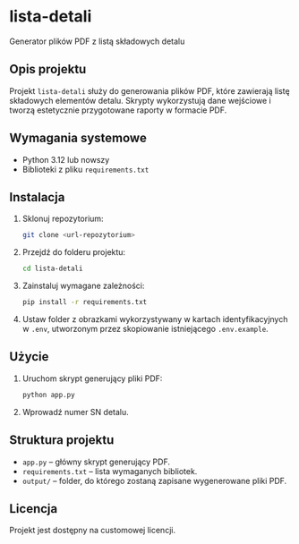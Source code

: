 # lista-detali
Generator plików PDF z listą składowych detalu

## Opis projektu
Projekt `lista-detali` służy do generowania plików PDF, które zawierają listę składowych elementów detalu. Skrypty wykorzystują dane wejściowe i tworzą estetycznie przygotowane raporty w formacie PDF.

## Wymagania systemowe
- Python 3.12 lub nowszy
- Biblioteki z pliku `requirements.txt`

## Instalacja

1. Sklonuj repozytorium:
    ```bash
    git clone <url-repozytorium>
    ```

2. Przejdź do folderu projektu:
    ```bash
    cd lista-detali
    ```

3. Zainstaluj wymagane zależności:
    ```bash
    pip install -r requirements.txt
    ```

4. Ustaw folder z obrazkami wykorzystywany w kartach identyfikacyjnych w `.env`, utworzonym przez skopiowanie istniejącego `.env.example`.

## Użycie

1. Uruchom skrypt generujący pliki PDF:
    ```bash
    python app.py
    ```

2. Wprowadź numer SN detalu.

## Struktura projektu

- `app.py` – główny skrypt generujący PDF.
- `requirements.txt` – lista wymaganych bibliotek.
- `output/` – folder, do którego zostaną zapisane wygenerowane pliki PDF.


## Licencja

Projekt jest dostępny na customowej licencji.
